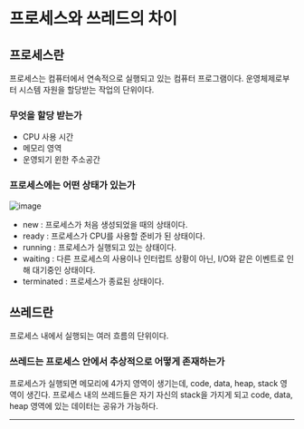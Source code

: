 # 프로세스와 쓰레드의 차이
## 프로세스란
프로세스는 컴퓨터에서 연속적으로 실행되고 있는 컴퓨터 프로그램이다.
운영체제로부터 시스템 자원을 할당받는 작업의 단위이다.
### 무엇을 할당 받는가
- CPU 사용 시간
- 메모리 영역
- 운영되기 윈한 주소공간
### 프로세스에는 어떤 상태가 있는가
![image](https://user-images.githubusercontent.com/42646264/65033795-b8bdd280-d980-11e9-8e75-2599d2c756b7.png)
- new : 프로세스가 처음 생성되었을 때의 상태이다.
- ready : 프로세스가 CPU를 사용할 준비가 된 상태이다.
- running : 프로세스가 실행되고 있는 상태이다.
- waiting : 다른 프로세스의 사용이나 인터럽트 상황이 아닌, I/O와 같은 이벤트로 인해 대기중인 상태이다.
- terminated : 프로세스가 종료된 상태이다.

## 쓰레드란
프로세스 내에서 실행되는 여러 흐름의 단위이다.
### 쓰레드는 프로세스 안에서 추상적으로 어떻게 존재하는가
프로세스가 실행되면 메모리에 4가지 영역이 생기는데, code, data, heap, stack 영역이 생긴다.
프로세스 내의 쓰레드들은 자기 자신의 stack을 가지게 되고 code, data, heap 영역에 있는 데이터는 공유가 가능하다.

---
